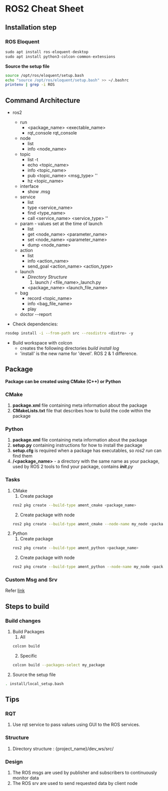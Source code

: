 # ROS2 Cheat Sheet

## Installation step
### ROS Eloquent
```python
sudo apt install ros-eloquent-desktop
sudo apt install python3-colcon-common-extensions
```
**Source the setup file**
```bash
source /opt/ros/eloquent/setup.bash
echo "source /opt/ros/eloquent/setup.bash" >> ~/.bashrc
printenv | grep -i ROS
```

## Command Architecture
* ros2
    * run
        * <package_name> <exectable_name>
        * rqt_console rqt_console
    * node
        * list
        * info <node_name>
    * topic
        * list -t
        * echo <topic_name>
        * info <topic_name>
        * pub <topic_name> <msg_type> '<args>'
        * hz <topic_name>
    * interface
        * show <type>.msg
    * service
        * list
        * type <service_name>
        * find <type_name>
        * call <service_name> <service_type> '<args>'
    * param - values set at the time of launch
        * list
        * get <node_name> <parameter_name>
        * set <node_name> <parameter_name> <value>
        * dump <node_name>
    * action
        * list
        * info <action_name>
        * send_goal <action_name> <action_type> <values>
    * launch
        * *Directory Structure*
            1. launch / <file_name>_launch.py
        * <package_name> <launch_file_name>
    * bag
        * record <topic_name>
        * info <bag_file_name>
        * play
    * doctor --report

* Check dependencies: 
```bash
rosdep install -i --from-path src --rosdistro <distro> -y
```
* Build workspace with colcon
    * creates the following directories *build* *install* *log*
    * 'install' is the new name for 'devel'. ROS 2 & 1 difference.

## Package
**Package can be created using CMake (C++) or Python**
### CMake
1. **package.xml** file containing meta information about the package
2. **CMakeLists.txt** file that describes how to build the code within the package
### Python
1. **package.xml** file containing meta information about the package
2. **setup.py** containing instructions for how to install the package
3. **setup.cfg** is required when a package has executables, so *ros2 run* can find them
4. **/<package_name>** - a directory with the same name as your package, used by ROS 2 tools to find your package, contains *__init__.py*
### Tasks
1. CMake
    1. Create package 
    ```bash
    ros2 pkg create --build-type ament_cmake <package_name>
    ```
    2. Create package with node 
    ```bash
    ros2 pkg create --build-type ament_cmake --node-name my_node <package_name>
    ```
2. Python
    1. Create package 
    ```bash
    ros2 pkg create --build-type ament_python <package_name>
    ```
    2. Create package with node 
    ```bash
    ros2 pkg create --build-type ament_python --node-name my_node <package_name>
    ```
### Custom Msg and Srv
Refer [link](https://index.ros.org/doc/ros2/Tutorials/Custom-ROS2-Interfaces/#custominterfaces)

## Steps to build
### Build changes
1. Build Packages
    1. All 
    ```bash 
    colcon build
    ```
    2. Specific 
    ```bash
    colcon build --packages-select my_package
    ```
2. Source the setup file 
```bash
. install/local_setup.bash
```

## Tips
### RQT
1. Use rqt service to pass values using GUI to the ROS services.
### Structure
1. Directory structure : {project_name}/dev_ws/src/
### Design
1. The ROS msgs are used by publisher and subscribers to continuously monitor data
2. The ROS srv are used to send requested data by client node